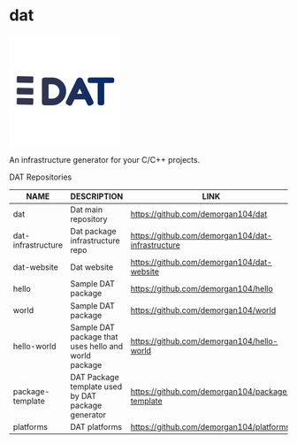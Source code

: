 # dat

![logo](logos/dat_logo.png)

An infrastructure generator for your C/C++ projects.

DAT Repositories

NAME|DESCRIPTION|LINK
----|-----------|----
dat|Dat main repository|https://github.com/demorgan104/dat
dat-infrastructure|Dat package infrastructure repo|https://github.com/demorgan104/dat-infrastructure
dat-website|Dat website|https://github.com/demorgan104/dat-website
hello|Sample DAT package|https://github.com/demorgan104/hello
world|Sample DAT package|https://github.com/demorgan104/world
hello-world|Sample DAT package that uses hello and world package|https://github.com/demorgan104/hello-world
package-template|DAT Package template used by DAT package generator|https://github.com/demorgan104/package-template
platforms|DAT platforms|https://github.com/demorgan104/platforms

